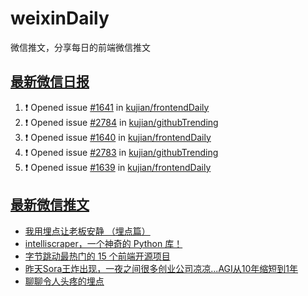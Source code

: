 # weixinDaily
微信推文，分享每日的前端微信推文

## [最新微信日报](https://github.com/kujian/weixinDaily/issues)

<!--START_SECTION:activity-->
1. ❗ Opened issue [#1641](https://github.com/kujian/frontendDaily/issues/1641) in [kujian/frontendDaily](https://github.com/kujian/frontendDaily)
2. ❗ Opened issue [#2784](https://github.com/kujian/githubTrending/issues/2784) in [kujian/githubTrending](https://github.com/kujian/githubTrending)
3. ❗ Opened issue [#1640](https://github.com/kujian/frontendDaily/issues/1640) in [kujian/frontendDaily](https://github.com/kujian/frontendDaily)
4. ❗ Opened issue [#2783](https://github.com/kujian/githubTrending/issues/2783) in [kujian/githubTrending](https://github.com/kujian/githubTrending)
5. ❗ Opened issue [#1639](https://github.com/kujian/frontendDaily/issues/1639) in [kujian/frontendDaily](https://github.com/kujian/frontendDaily)
<!--END_SECTION:activity-->


## [最新微信推文](https://weixin.qdkfweb.cn/)

<!-- BLOG-POST-LIST:START -->
- [我用埋点让老板安静 （埋点篇）](https://weixin.qdkfweb.cn/40382.html)
- [intelliscraper，一个神奇的 Python 库！](https://weixin.qdkfweb.cn/40394.html)
- [字节跳动最热门的 15 个前端开源项目](https://weixin.qdkfweb.cn/40386.html)
- [昨天Sora王炸出现，一夜之间很多创业公司凉凉...AGI从10年缩短到1年](https://weixin.qdkfweb.cn/40381.html)
- [聊聊令人头疼的埋点](https://weixin.qdkfweb.cn/40369.html)
<!-- BLOG-POST-LIST:END -->